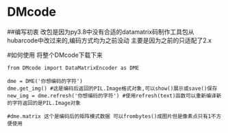 # DMcode
##编写初衷
改包是因为py3.8中没有合适的datamatrix码制作工具包从 hubarcode中改过来的,编码方式均为之前没动
主要是因为之前的只适配了2.x

#如何使用
将整个DMcode下载下来
```
from DMcode import DataMatrixEncoder as DME

dme = DME('你想编码的字符')
dme.get_img() #这是编码后返回的PIL.Image格式对象,可以show()展示或save()保存
new_img = dme.refresh('你想编码的字符') #使用refresh(text)函数可以重新编译新的字符返回的是PIL.Image对象

#dme.matrix 这个是编码后的矩阵模式数据 可以frombytes()成图片但是像素点只有1不方便使用
```
